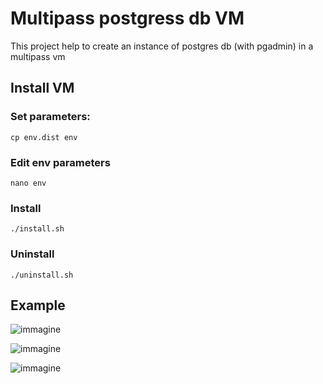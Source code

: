 # Multipass postgress db VM
This project help to create an instance of postgres db (with pgadmin) in a multipass vm
## Install VM
### Set parameters:
```
cp env.dist env
```
### Edit env parameters
```
nano env
```
### Install
```
./install.sh
```
### Uninstall
```
./uninstall.sh
```

## Example
![immagine](https://user-images.githubusercontent.com/7722346/214156859-95fbc2e2-336a-4af0-b23d-9d99f9e3d1e1.png)

![immagine](https://user-images.githubusercontent.com/7722346/214156987-ebbef8ab-28d8-4ae9-a6a7-8d4e74791ff3.png)

![immagine](https://user-images.githubusercontent.com/7722346/214157183-44e6624c-551a-40e2-97c7-e9471387fb98.png)
